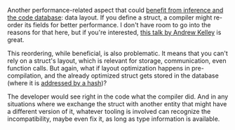 Another performance-related aspect that could
[benefit from inference and the code database](/daily/2024-09-10): data layout.
If you define a struct, a compiler might re-order its fields for better
performance. I don't have room to go into the reasons for that here, but if
you're interested, [this talk by Andrew Kelley](https://vimeo.com/649009599) is
great.

This reordering, while beneficial, is also problematic. It means that you can't
rely on a struct's layout, which is relevant for storage, communication, even
function calls. But again, what if layout optimization happens in
pre-compilation, and the already optimized struct gets stored in the database
(where it is [addressed by a hash](/daily/2024-08-01))?

The developer would see right in the code what the compiler did. And in any
situations where we exchange the struct with another entity that might have a
different version of it, whatever tooling is involved can recognize the
incompatibility, maybe even fix it, as long as type information is available.
